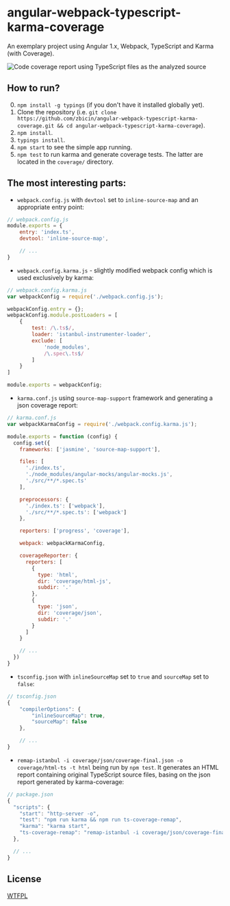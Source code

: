 # angular-webpack-typescript-karma-coverage
An exemplary project using Angular 1.x, Webpack, TypeScript and Karma (with Coverage).

![Code coverage report using TypeScript files as the analyzed source](https://raw.githubusercontent.com/zbicin/angular-webpack-typescript-karma-coverage/master/coverage.png)

## How to run?
0. `npm install -g typings` (if you don't have it installed globally yet).
1. Clone the repository (i.e. `git clone https://github.com/zbicin/angular-webpack-typescript-karma-coverage.git && cd angular-webpack-typescript-karma-coverage`).
2. `npm install`.
3. `typings install`.
4. `npm start` to see the simple app running.
5. `npm test` to run karma and generate coverage tests. The latter are located in the `coverage/` directory.

## The most interesting parts:
* `webpack.config.js` with `devtool` set to `inline-source-map` and an appropriate entry point:
```javascript
// webpack.config.js
module.exports = {
    entry: 'index.ts',
    devtool: 'inline-source-map',

    // ...
}
```
* `webpack.config.karma.js` - slightly modified webpack config which is used exclusively by karma:
```javascript
// webpack.config.karma.js
var webpackConfig = require('./webpack.config.js');

webpackConfig.entry = {};
webpackConfig.module.postLoaders = [
    {
        test: /\.ts$/,
        loader: 'istanbul-instrumenter-loader',
        exclude: [
            'node_modules',
            /\.spec\.ts$/
        ]
    }
]

module.exports = webpackConfig;
```
* `karma.conf.js` using `source-map-support` framework and generating a json coverage report:
```javascript
// karma.conf.js
var webpackKarmaConfig = require('./webpack.config.karma.js');

module.exports = function (config) {
  config.set({
    frameworks: ['jasmine', 'source-map-support'],

    files: [
      './index.ts',
      './node_modules/angular-mocks/angular-mocks.js',
      './src/**/*.spec.ts'
    ],

    preprocessors: {
      './index.ts': ['webpack'],
      './src/**/*.spec.ts': ['webpack']
    },

    reporters: ['progress', 'coverage'],

    webpack: webpackKarmaConfig,

    coverageReporter: {
      reporters: [
        {
          type: 'html',
          dir: 'coverage/html-js',
          subdir: '.'
        },
        {
          type: 'json',
          dir: 'coverage/json',
          subdir: '.'
        }
      ]
    }

    // ...
  })
}
```
* `tsconfig.json` with `inlineSourceMap` set to `true` and `sourceMap` set to `false`:
```javascript
// tsconfig.json
{
    "compilerOptions": {
        "inlineSourceMap": true,
        "sourceMap": false
    },

    // ...
}

```
* `remap-istanbul -i coverage/json/coverage-final.json -o coverage/html-ts -t html` being run by `npm test`. It generates an HTML report containing original TypeScript source files, basing on the json report generated by karma-coverage:
```javascript
// package.json
{
  "scripts": {
    "start": "http-server -o",
    "test": "npm run karma && npm run ts-coverage-remap",
    "karma": "karma start",
    "ts-coverage-remap": "remap-istanbul -i coverage/json/coverage-final.json -o coverage/html-ts -t html"
  },

  // ...
}
```

## License
[WTFPL](http://www.wtfpl.net/)


